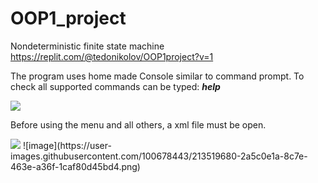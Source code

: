 # OOP1_project
Nondeterministic finite state machine 
https://replit.com/@tedonikolov/OOP1project?v=1
<p>The program uses home made Console similar to command prompt. To check all supported commands can be typed: <b><i>help</i></b></p>
<a href="https://www.linkpicture.com/view.php?img=LPic63c97fabaa3441022312171"><img src="https://www.linkpicture.com/q/Screenshot_20230119_073553.png" type="image"></a>
<p> Before using the menu and all others, a xml file must be open.</p>
<a href="https://www.linkpicture.com/view.php?img=LPic63c9803bcc5c12045125268"><img src="https://www.linkpicture.com/q/Screenshot_20230119_073850.png" type="image"></a>
![image](https://user-images.githubusercontent.com/100678443/213519680-2a5c0e1a-8c7e-463e-a36f-1caf80d45bd4.png)
